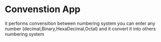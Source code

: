 # Convenstion App
it performs convensition between numbering system you can enter any number (decimal,Binary,HexaDecimal,Octal) 
and it convert it into others numbering system
